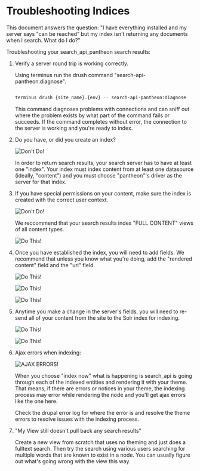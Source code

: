# Troubleshooting Indices

This document answers the question: "I have everything installed and my server says "can be reached" but my index isn't
returning any documents when I search. What do I do?"

Troubleshooting your search_api_pantheon search results:

1. Verify a server round trip is working correctly.

   Using terminus run the drush command "search-api-pantheon:diagnose".

   ```bash

   terminus drush {site_name}.{env} -- search-api-pantheon:diagnose

   ```

   This command diagnoses problems with connections and can sniff out where the problem exists by what part of the
   command fails or succeeds. If the command completes without error, the connection to the server is working and you're
   ready to index.

2. Do you have, or did you create an index?

   ![Don't Do!](images/screen_shot_index.png)

   In order to return search results, your search server has to have at least one "index". Your index must index content
   from at least one datasource (ideally, "content") and you must choose "pantheon"'s driver as the server for that
   index.

3. If you have special permissions on your content, make sure the index is created with the correct user context.

   ![Don't Do!](images/screen_shot_1.png)

   We reccommend that your search results index "FULL CONTENT" views of all content types.

   ![Do This!](images/screen_shot_2.png)

4. Once you have established the index, you will need to add fields. We recommend that unless you know what you're
   doing, add the "rendered content" field and the "uri" field.

   ![Do This!](images/screen_shot_add_fields.png)

   ![Do This!](images/screen_shot_fields_1.png)

   ![Do This!](images/screen_shot_fields_2.png)

5. Anytime you make a change in the server's fields, you will need to re-send all of your content from the site to the
   Solr index for indexing.

   ![Do This!](images/screen_shot_index_content.png)

   ![Do This!](images/screen_shot_index_complete.png)

6. Ajax errors when indexing:

   ![AJAX ERRORS!](images/screen_ajax_errors.png)

   When you choose "index now" what is happening is search_api is going through each of the indexed entities and
   rendering it with your theme. That means, if there are errors or notices in your theme, the indexing process may error
   while rendering the node and you'll get ajax errors like the one here.

   Check the drupal error log for where the error is and resolve the theme errors to resolve issues with the indexing process.

7. "My View still doesn't pull back any search results"

   Create a new view from scratch that uses no theming and just does a fulltext search. Then try the search using various users
   searching for multiple words that are known to exist in a node. You can usually figure out what's going wrong with the view
   this way.

